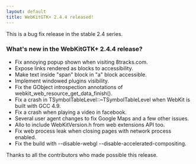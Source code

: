 ```yaml
---
layout: default
title: WebKitGTK+ 2.4.4 released!
---
```


This is a bug fix release in the stable 2.4 series.

### What's new in the WebKitGTK+ 2.4.4 release?

 - Fix annoying popup shown when visiting 8tracks.com.
 - Expose links rendered as blocks to accessibility.
 - Make text inside "span" block in "a" block accessible.
 - Implement windowed plugins visibility.
 - Fix the GObject introspection annotations of webkit_web_resource_get_data_finish().
 - Fix a crash in TSymbolTableLevel::~TSymbolTableLevel when WebKit
   is built with GCC 4.9.
 - Fix a crash when playing a video in facebook.
 - Several user agent changes to fix Google Maps and a few other issues.
 - Allo to include WebKitVersion.h from web extensions API too.
 - Fix web process leak when closing pages with network process enabled.
 - Fix the build with --disable-webgl --disable-accelerated-compositing.

Thanks to all the contributors who made possible this release.
